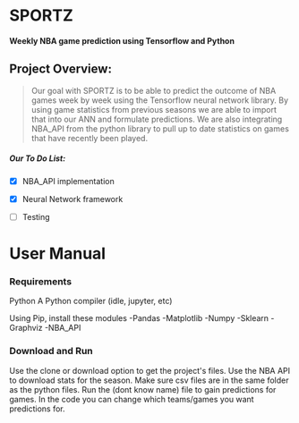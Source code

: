 # SPORTZ
#### Weekly NBA game prediction using Tensorflow and Python
 
 ## Project Overview:
 > Our goal with SPORTZ is to be able to predict the outcome of NBA games week by week using the Tensorflow neural network library. By using game statistics from previous seasons we are able to import that into our ANN and formulate predictions. We are also integrating NBA_API from the python library to pull up to date statistics on games that have recently been played.


##### Our To Do List:
- [x] NBA_API implementation
- [x] Neural Network framework
- [ ] Testing


# User Manual

### Requirements
Python
A Python compiler (idle, jupyter, etc)

Using Pip, install these modules
-Pandas
-Matplotlib
-Numpy
-Sklearn
-Graphviz
-NBA_API

### Download and Run
Use the clone or download option to get the project's files.
Use the NBA API to download stats for the season.
Make sure csv files are in the same folder as the python files.
Run the (dont know name) file to gain predictions for games.
In the code you can change which teams/games you want predictions for.
